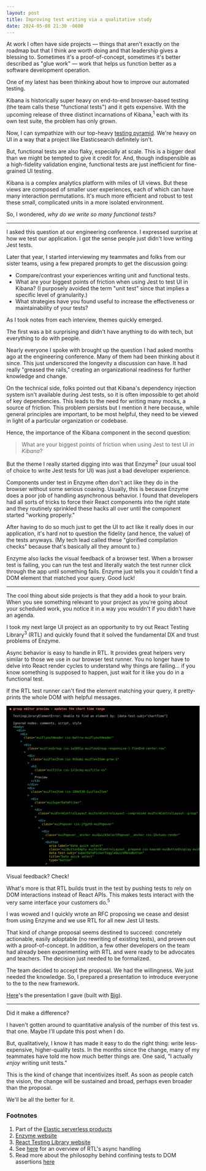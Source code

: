 ```yaml
---
layout: post
title: Improving test writing via a qualitative study
date: 2024-05-08 21:30 -0600
---
```

At work I often have side projects — things that aren't exactly
on the roadmap but that I think are worth doing and that
leadership gives a blessing to. Sometimes it's a proof-of-concept, sometimes
it's better described as "glue work" — work that helps us function better as a
software development operation.

One of my latest has been thinking about how to improve our
automated testing.

Kibana is historically super heavy on end-to-end browser-based testing
(the team calls these "functional tests") and it gets expensive. With the upcoming
release of three distinct
incarnations of Kibana,<sup>1</sup> each with
its own test suite, the problem has only grown.

Now, I can sympathize with our top-heavy [testing pyramid](https://martinfowler.com/articles/practical-test-pyramid.html).
We're heavy on UI in a way that a project like Elasticsearch
definitely isn't.

But, functional tests are also flaky, especially at scale. This is a bigger
deal than we might be tempted to give it credit for.
And, though indispensible as a high-fidelity validation engine,
functional tests are just inefficient for fine-grained UI 
testing. 

Kibana is a complex analytics platform with miles
of UI views. But these views are composed of smaller user experiences,
each of which can have many interaction permutations.
It's much more efficient and robust to test these
small, complicated units in a more isolated environment. 

So, I wondered, _why do we write so many functional tests?_

---

I asked this question at our engineering conference. I expressed
surprise at how we test our application. I got the sense people
just didn't love writing Jest tests.

Later that year, I started interviewing my teammates and folks
from our sister teams, using a few prepared prompts to get the discussion going:
- Compare/contrast your experiences writing unit and functional tests.
- What are your biggest points of friction when using Jest to test UI in Kibana? (I purposely avoided the 
term "unit test" since that implies a specific level of granularity.)
- What strategies have you found useful to increase the effectiveness or maintainability of your tests?

As I took notes from each interview, themes quickly emerged.

The first was a bit surprising and didn't have anything to do with
tech, but everything to do with people.

Nearly everyone I spoke with
brought up the question I had asked months ago at the engineering 
conference. Many of them had been thinking about it since.
This just underscored the longevity a discussion can have. It had
really "greased the rails," creating an organizational readiness
for further knowledge and change.

On the technical side, folks pointed out that Kibana's dependency injection system isn't available
during Jest tests, so it is often impossible to get ahold of key
dependencies. This leads to the need for writing many mocks, a
source of friction. This problem persists but I mention it here
because, while general principles are important, to be most helpful,
they need to be viewed in light of a particular organization or codebase.

Hence, the importance of the Kibana component in the second question:

> What are your biggest points of friction when using Jest to test UI _in Kibana_?

But the theme I really started digging into was that Enzyme<sup>2</sup> (our usual tool of choice
to write Jest tests for UI) was just a bad
developer experience. 

Components under test in Enzyme often don't act like they do in
the browser without some serious coaxing. Usually, this is because 
Enzyme does a poor job of handling
asynchronous behavior. I found that developers had all sorts of tricks to
force their React components into the right state and they routinely
sprinkled these hacks all over until the component
started "working properly."

After having to do so much just to get the UI 
to act like it really does in our application, it's hard not to question the
fidelity (and hence, the value) of the tests anyways. (My tech lead called these
"glorified compilation checks" because that's basically all they amount to.)

Enzyme also lacks the visual feedback of a browser test. When a
browser test is failing, you can run the test and literally watch
the test runner click through the app until something fails.
Enzyme just tells you it couldn't find a DOM element that matched
your query. Good luck!

---

The cool thing about side projects is that they add a hook to your
brain. When you see something relevant to your project as you're
going about your scheduled work, you notice it in a way you
wouldn't if you didn't have an agenda.

I took my next large UI project as an opportunity to try out React
Testing
Library<sup>3</sup> (RTL)
and quickly found that it solved the fundamental
DX and trust problems of Enzyme.

Async behavior is easy to handle in RTL. It provides great helpers
very similar to those we use in our browser test runner.
You no longer have to delve into React render cycles to understand
why things are failing... if you know something is supposed to
happen, just wait for it like you do in a functional test.

If the RTL test runner can't find the element matching your query,
it pretty-prints the whole DOM with helpful messages. 

![Pretty-printed DOM](/assets/images/pretty-printed-dom.png)

Visual feedback? Check!

What's more is that RTL builds trust in the test by pushing tests
to rely on DOM interactions instead of React APIs. This makes tests
interact with the very same interface your customers do.<sup>5</sup>

I was wowed and I quickly wrote an RFC proposing we cease and desist from using
Enzyme and we use RTL for all new Jest UI tests. 

That kind of change proposal seems destined to succeed: concretely actionable,
easily adoptable (no rewriting of existing tests), and proven out with a proof-of-concept.
In addition, a few other developers on the team had already been experimenting with
RTL and were ready to be advocates and teachers. The decision just needed to be formalized.

The team decided to accept the proposal. We had the willingness. We
just needed the knowledge. So, I prepared a presentation to introduce everyone to the 
to the new framework.

[Here](/assets/presentations/intro-to-rtl)'s the presentation I gave (built with
[Big](https://github.com/tmcw/big)).

---

Did it make a difference?

I haven't gotten around to quantitative analysis of the number of this test vs.
that one. Maybe I'll update this post when I do.

But, qualitatively, I know it has made it easy to do the right thing: 
write less-expensive, higher-quality tests. In the months since 
the change, many of my teammates have told me how
much better things are. One said, "I actually _enjoy_ writing unit tests."

This is the kind of change that incentivizes itself. As soon as people
catch the vision, the change will be sustained and broad, perhaps even
broader than the proposal.

We'll be all the better for it.

### Footnotes

1. Part of the [Elastic serverless products](https://docs.elastic.co/serverless)
2. [Enzyme website](https://enzymejs.github.io/enzyme/)
3. [React Testing Library website](https://testing-library.com/docs/react-testing-library/intro/)
4. See [here](https://testing-library.com/docs/dom-testing-library/api-async/) for an overview of RTL's async handling
5. Read more about the philosophy behind confining tests to DOM assertions [here](https://testing-library.com/docs/guiding-principles/)
